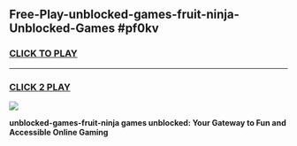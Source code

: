 
## Free-Play-unblocked-games-fruit-ninja-Unblocked-Games #pf0kv
<h3>
<a href="https://news.freeplayer.one?title=unblocked-games-fruit-ninja&ref=8M">CLICK TO PLAY</a></h3>
<hr>

<h3>
<a href="https://news.freeplayer.one?title=unblocked-games-fruit-ninja&ref=8M">CLICK 2 PLAY</a>
  
</h3>

<a href="https://news.freeplayer.one?title=unblocked-games-fruit-ninja&ref=8M"><img src="https://clearcache.store/games.png"></a>


**unblocked-games-fruit-ninja games unblocked: Your Gateway to Fun and Accessible Online Gaming**
